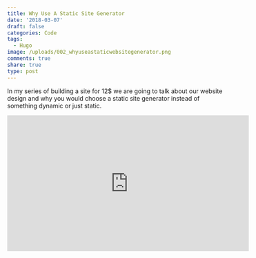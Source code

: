 ```yaml
---
title: Why Use A Static Site Generator
date: '2018-03-07'
draft: false
categories: Code
tags:
  - Hugo
image: /uploads/002_whyuseastaticwebsitegenerator.png
comments: true
share: true
type: post
---
```

In my series of building a site for 12$ we are going to talk about our website design and why you would choose a static site generator instead of something dynamic or just static.

<!--more-->
<iframe width="560" height="315" src="https://www.youtube.com/embed/mDKQGANttyE"frameborder="0" allow="autoplay; encrypted-media" allowfullscreen></iframe>
